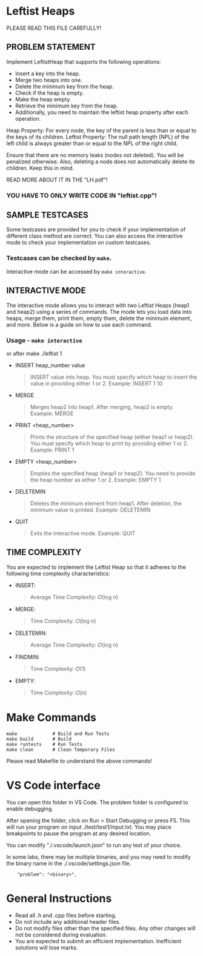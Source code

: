 # Leftist Heaps

PLEASE READ THIS FILE CAREFULLY!

## PROBLEM STATEMENT

Implement LeftistHeap that supports the following operations:

- Insert a key into the heap.
- Merge two heaps into one.
- Delete the minimum key from the heap.
- Check if the heap is empty.
- Make the heap empty.
- Retrieve the minimum key from the heap.
- Additionally, you need to maintain the leftist heap property after each operation.

Heap Property: For every node, the key of the parent is less than or equal to the keys of its children.
Leftist Property: The null path length (NPL) of the left child is always greater than or equal to the NPL of the right child.

Ensure that there are no memory leaks (nodes not deleted). You will be penalized otherwise.
Also, deleting a node does not automatically delete its children. Keep this in mind.

READ MORE ABOUT IT IN THE "LH.pdf"!

### YOU HAVE TO ONLY WRITE CODE IN "leftist.cpp"!

## SAMPLE TESTCASES
Some testcases are provided for you to check if your implementation of different class method are correct.
You can also access the interactive mode to check your implementation on custom testcases.
### Testcases can be checked by `make`.
Interactive mode can be accessed by `make interactive`.

## INTERACTIVE MODE

The interactive mode allows you to interact with two Leftist Heaps (heap1 and heap2) using a series of commands. The mode lets you load data into heaps, merge them, print them, empty them, delete the minimum element, and more. Below is a guide on how to use each command.

### Usage - `make interactive`
or after make ./leftist 1

- INSERT heap_number value

  > INSERT value into heap. You must specify which heap to insert the value in providing either 1 or 2.
  > Example: INSERT 1 10
  
- MERGE

  > Merges heap2 into heap1. After merging, heap2 is empty.
  > Example: MERGE

- PRINT <heap_number>

  > Prints the structure of the specified heap (either heap1 or heap2).
  > You must specify which heap to print by providing either 1 or 2.
  > Example: PRINT 1

- EMPTY <heap_number>

  > Empties the specified heap (heap1 or heap2).
  > You need to provide the heap number as either 1 or 2.
  > Example: EMPTY 1

- DELETEMIN

  > Deletes the minimum element from heap1.
  > After deletion, the minimum value is printed.
  > Example: DELETEMIN

- QUIT

  > Exits the interactive mode.
  > Example: QUIT

## TIME COMPLEXITY

You are expected to implement the Leftist Heap so that it adheres to the following time complexity characteristics:

- INSERT:

  > Average Time Complexity: 𝑂(log n)

- MERGE:

  > Time Complexity: 𝑂(log n)

- DELETEMIN:

  > Average Time Complexity: 𝑂(log n)

- FINDMIN:

  > Time Complexity: 𝑂(1)

- EMPTY:

  > Time Complexity: 𝑂(n)
# Make Commands

```
make             # Build and Run Tests
make build       # Build
make runtests    # Run Tests
make clean       # Clean Temporary Files
```
Please read Makefile to understand the above commands!

# VS Code interface

You can open this folder in VS Code. The problem folder is configured 
to enable debugging.

After opening the folder, click on Run > Start Debugging or press F5.
This will run your program on input ./test/test1/input.txt.
You may place breakpoints to pause the program at any desired location.

You can modify "./.vscode/launch.json" to run any test of your choice.

In some labs, there may be multiple binaries, and you may need to modify 
the binary name in the ./.vscode/settings.json file.

```
    "problem": "<binary>",
```

# General Instructions

- Read all .h and .cpp files before starting.
- Do not include any additional header files.
- Do not modify files other than the specified files. Any other changes 
  will not be considered during evaluation.
- You are expected to submit an efficient implementation. Inefficient 
  solutions will lose marks.

